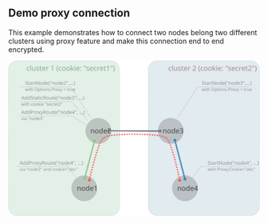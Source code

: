 ## Demo proxy connection

This example demonstrates how to connect two nodes belong two different clusters using proxy feature and make this connection end to end encrypted.

![demo](demo.svg)
